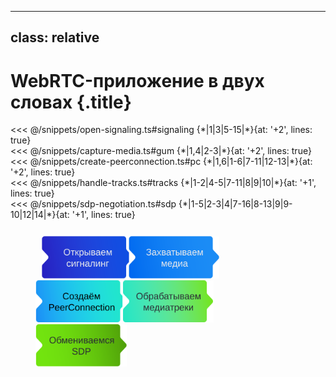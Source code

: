  ---
class: relative
---

# WebRTC-приложение в двух словах {.title}


<div class="code-block" v-click="[1, 6]">
<<< @/snippets/open-signaling.ts#signaling {*|1|3|5-15|*}{at: '+2', lines: true}
</div>
<div class="code-block" v-click="[6, 10]">
<<< @/snippets/capture-media.ts#gum {*|1,4|2-3|*}{at: '+2', lines: true}
</div>
<div class="code-block" v-click="[10, 16]">
<<< @/snippets/create-peerconnection.ts#pc {*|1,6|1-6|7-11|12-13|*}{at: '+2', lines: true}
</div>
<div class="code-block" v-click="[16, 24]">
<<< @/snippets/handle-tracks.ts#tracks {*|1-2|4-5|7-11|8|9|10|*}{at: '+1', lines: true}
</div>
<div class="code-block" v-click="[23, 33]">
<<< @/snippets/sdp-negotiation.ts#sdp {*|1-5|2-3|4|7-16|8-13|9|9-10|12|14|*}{at: '+1', lines: true}
</div>

<div class="webrtc-flow">
  <img v-click="[1, 6]" class="step" src="/assets/open-signaling.svg" alt="Открываем сигналинг">
  <img v-click="[6, 10]" class="step" src="/assets/capture-media.svg" alt="Захватываем медиа">
  <img v-click="[10, 15]" class="step" src="/assets/create-peerconnection.svg" alt="Создаём PeerConnection">
  <img v-click="[15, 23]" class="step" src="/assets/handle-mediatracks.svg" alt="Обрабатываем медиатреки">
  <img v-click="[24, 34]" class="step" src="/assets/exchange-sdp.svg" alt="Обмениваемся SDP">
</div>

<style>
  .title {
    @apply mb-2;
  }
  .webrtc-flow {
    scale: 0.8;
    @apply flex items-center absolute bottom-8 overflow-hidden;
  }
  .step {
    max-height: 85px;
    transition: opacity 200ms;
    @apply object-contain;
  }
  img:not(:first-child) {
    margin-left: -13px;
  }
  .step:nth-child(2n) {
    margin-left: -12px;
  }
  .slidev-vclick-hidden.code-block {
    display: none;
  }
  .slidev-vclick-target.step {
    opacity: 1 !important;
  }
  .slidev-vclick-hidden.step {
    opacity: 0.5 !important;
  }
</style>

<!--
[click:1] Давайте посмотрим, как эти этапы выглядят с точки зрения кода
[click:2] Устанавливаем соединение с сигналингом
[click:6] Дальше мы захватываем видео и аудио пользователя.
[click:7] Для этого вызываем функцию getUserMedia
[click:8] В аргументах мы указываем наши пожелания: получить видео и аудио
[click:9] В
[click:10] Далее создаём PeerConnection. Этот объект представляет собой WebRTC-соединение.  
[click:11] При создании мы указываем ICE-сервера. Это, по сути, адреса

OLD
Для начала, нам нужно установиться сигналинг-соединение. Зачастую, это вебсокет-соединение, которое необходимо для передачи информации о медиасессии, так и передачи метаинформации: кто ручку поднял, кто микрофон замьютил. Хотя сигналинг и не нужен с точки зрения WebRTC как протокола, в действительности мало какое приложение обходиться без него.

Теперь непосредственно создадим плацдарм для нашего WebRTC-соединения - для этого нужно инстанциировать RTCPeerConnection. Тот факт, что мы создали объект ещё не означает, что мы установили соединение, как в случае с вебсокетом

При создании мы указываем STUN-сервера - это, по сути, сервера как 2ip.ru, которые просто ваш внешний IP-адреса

Нужен слайд с агендой

TODO
- Поправить очередность кликов
- Заменить "Обрабатываем медиатреки -> "Отображаем медиатреки"
- Добавить картинки про ICE-кандидатов
- Добавить описание про srcObject
-
-->